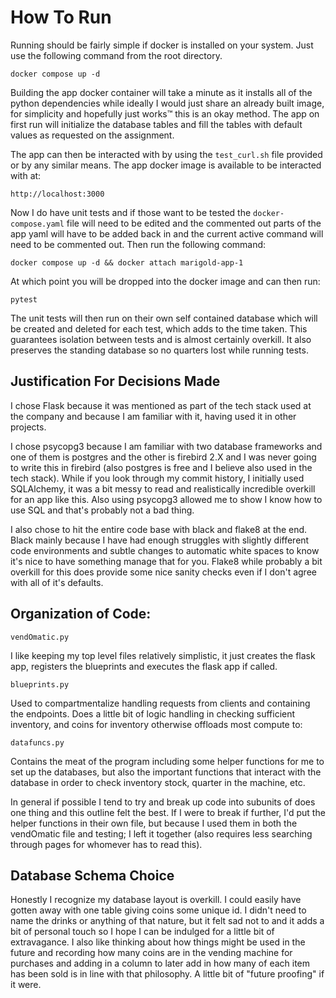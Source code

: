 # How To Run
Running should be fairly simple if docker is installed on your system. Just use the
following command from the root directory.

`docker compose up -d`

Building the app docker container will take a minute as it installs all of the python
dependencies while ideally I would just share an already built image, for simplicity and
hopefully just works:tm: this is an okay method. The app on first run will initialize the
database tables and fill the tables with default values as requested on the assignment.

The app can then be interacted with by using the `test_curl.sh` file provided or by any
similar means. The app docker image is available to be interacted with at:

`http://localhost:3000`

Now I do have unit tests and if those want to be tested the `docker-compose.yaml` file
will need to be edited and the commented out parts of the app yaml will have to be added
back in and the current active command will need to be commented out. Then run the
following command:

`docker compose up -d && docker attach marigold-app-1`

At which point you will be dropped into the docker image and can then run:

`pytest`

The unit tests will then run on their own self contained database which will be created
and deleted for each test, which adds to the time taken. This guarantees isolation between
tests and is almost certainly overkill. It also preserves the standing database so no
quarters lost while running tests.

## Justification For Decisions Made
I chose Flask because it was mentioned as part of the tech stack used at the company and
because I am familiar with it, having used it in other projects.

I chose psycopg3 because I am familiar with two database frameworks and one of them is
postgres and the other is firebird 2.X and I was never going to write this in firebird
(also postgres is free and I believe also used in the tech stack). While if you look
through my commit history, I initially used SQLAlchemy, it was a bit messy to read and
realistically incredible overkill for an app like this. Also using psycopg3 allowed me to
show I know how to use SQL and that's probably not a bad thing.

I also chose to hit the entire code base with black and flake8 at the end. Black mainly
because I have had enough struggles with slightly different code environments and subtle
changes to automatic white spaces to know it's nice to have something manage that for you.
Flake8 while probably a bit overkill for this does provide some nice sanity checks even if
I don't agree with all of it's defaults.

## Organization of Code:
`vendOmatic.py`

I like keeping my top level files relatively simplistic, it just creates the flask app,
registers the blueprints and executes the flask app if called.

`blueprints.py`

Used to compartmentalize handling requests from clients and containing the endpoints. Does
a little bit of logic handling in checking sufficient inventory, and coins for inventory
otherwise offloads most compute to:

`datafuncs.py`

Contains the meat of the program including some helper functions for me to set up the
databases, but also the important functions that interact with the database in order to
check inventory stock, quarter in the machine, etc.

In general if possible I tend to try and break up code into subunits of does one thing and
this outline felt the best. If I were to break if further, I'd put the helper functions in
their own file, but because I used them in both the vendOmatic file and testing; I left it
together (also requires less searching through pages for whomever has to read this).

## Database Schema Choice
Honestly I recognize my database layout is overkill. I could easily have gotten away with
one table giving coins some unique id. I didn't need to name the drinks or anything of
that nature, but it felt sad not to and it adds a bit of personal touch so I hope I can be
indulged for a little bit of extravagance. I also like thinking about how things might be
used in the future and recording how many coins are in the vending machine for purchases
and adding in a column to later add in how many of each item has been sold is in line with
that philosophy. A little bit of "future proofing" if it were.
